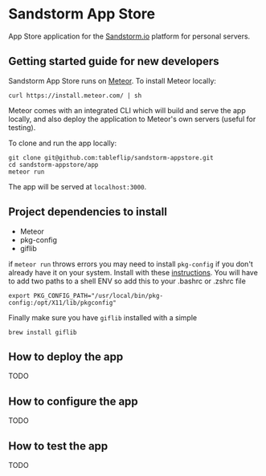 # Sandstorm App Store

App Store application for the [Sandstorm.io](https://sandstorm.io/) platform for personal servers.

## Getting started guide for new developers

Sandstorm App Store runs on [Meteor](meteor.com).  To install Meteor locally:

```
curl https://install.meteor.com/ | sh
```

Meteor comes with an integrated CLI which will build and serve the app locally, and also deploy the application to Meteor's own servers (useful for testing).

To clone and run the app locally:

```
git clone git@github.com:tableflip/sandstorm-appstore.git
cd sandstorm-appstore/app
meteor run
```

The app will be served at `localhost:3000`.

## Project dependencies to install

  - Meteor
  - pkg-config
  - giflib

if `meteor run` throws errors you may need to install `pkg-config` if you don't already have it on your system. Install with these [instructions](https://github.com/Automattic/node-canvas/wiki/installation---osx). You will have to add two paths to a shell ENV so add this to your .bashrc or .zshrc file

```
export PKG_CONFIG_PATH="/usr/local/bin/pkg-config:/opt/X11/lib/pkgconfig"
``` 
Finally make sure you have `giflib` installed with a simple

```
brew install giflib
```

## How to deploy the app

TODO

## How to configure the app

TODO

## How to test the app

TODO
